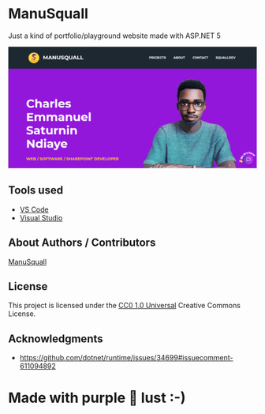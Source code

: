 <!-- Repository git : https://github.com/ManuSquall/QIUM-project -->
# ManuSquall

<!-- Description -->
Just a kind of portfolio/playground website made with ASP.NET 5

![output1](readme/output1.png)


<!-- ## Context -->
<!-- Why am i making this -->

## Tools used
<!-- Packages, external librairies, IDE, utilitaries used -->
* [VS Code](https://code.visualstudio.com/)
* [Visual Studio](https://visualstudio.microsoft.com/fr/downloads/)


<!-- ## How does it work -->
<!-- What we have to do to make it work/run -->

<!-- ## Output: -->

<!-- What the result is supposed to be -->


## About Authors / Contributors

[ManuSquall](https://manusquall.azurewebsites.net/)

## License

This project is licensed under the [CC0 1.0 Universal](https://creativecommons.org/) Creative Commons License.


## Acknowledgments

<!-- inspiration, research stuff -->
* https://github.com/dotnet/runtime/issues/34699#issuecomment-611094892


# Made with purple 💜 lust :-)